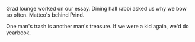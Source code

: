 Grad lounge worked on our essay. Dining hall rabbi asked us why we bow so often. Matteo's behind Prind.

One man's trash is another man's treasure.
If we were a kid again, we'd do yearbook.
